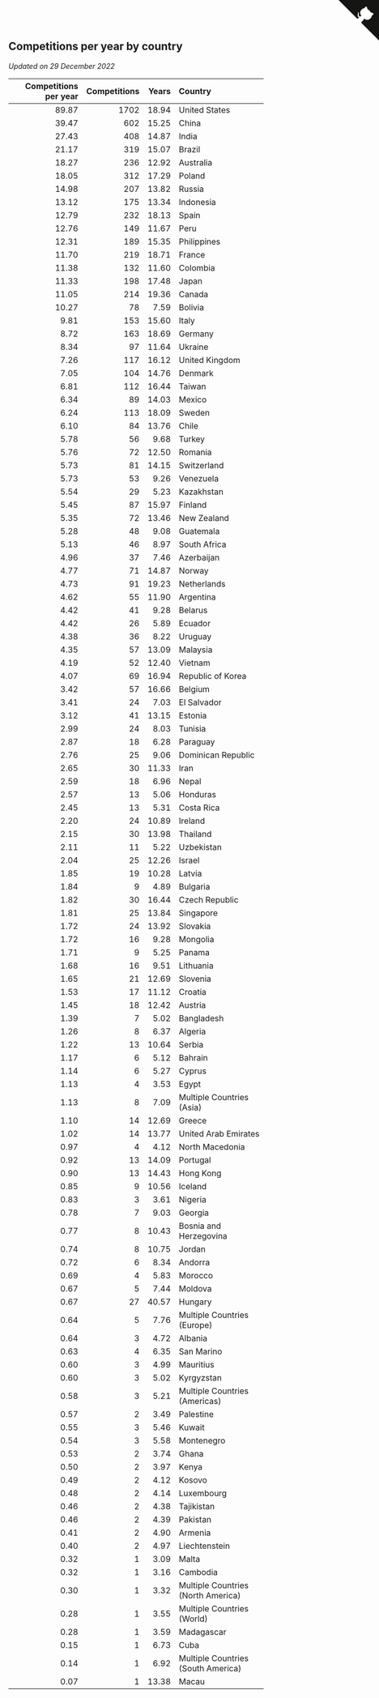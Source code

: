 ## Competitions per year by country

*Updated on 29 December 2022*

| Competitions per year | Competitions | Years | Country |
| ---: | ---: | ---: | :--- |
| 89.87 | 1702 | 18.94 | United States |
| 39.47 | 602 | 15.25 | China |
| 27.43 | 408 | 14.87 | India |
| 21.17 | 319 | 15.07 | Brazil |
| 18.27 | 236 | 12.92 | Australia |
| 18.05 | 312 | 17.29 | Poland |
| 14.98 | 207 | 13.82 | Russia |
| 13.12 | 175 | 13.34 | Indonesia |
| 12.79 | 232 | 18.13 | Spain |
| 12.76 | 149 | 11.67 | Peru |
| 12.31 | 189 | 15.35 | Philippines |
| 11.70 | 219 | 18.71 | France |
| 11.38 | 132 | 11.60 | Colombia |
| 11.33 | 198 | 17.48 | Japan |
| 11.05 | 214 | 19.36 | Canada |
| 10.27 | 78 | 7.59 | Bolivia |
| 9.81 | 153 | 15.60 | Italy |
| 8.72 | 163 | 18.69 | Germany |
| 8.34 | 97 | 11.64 | Ukraine |
| 7.26 | 117 | 16.12 | United Kingdom |
| 7.05 | 104 | 14.76 | Denmark |
| 6.81 | 112 | 16.44 | Taiwan |
| 6.34 | 89 | 14.03 | Mexico |
| 6.24 | 113 | 18.09 | Sweden |
| 6.10 | 84 | 13.76 | Chile |
| 5.78 | 56 | 9.68 | Turkey |
| 5.76 | 72 | 12.50 | Romania |
| 5.73 | 81 | 14.15 | Switzerland |
| 5.73 | 53 | 9.26 | Venezuela |
| 5.54 | 29 | 5.23 | Kazakhstan |
| 5.45 | 87 | 15.97 | Finland |
| 5.35 | 72 | 13.46 | New Zealand |
| 5.28 | 48 | 9.08 | Guatemala |
| 5.13 | 46 | 8.97 | South Africa |
| 4.96 | 37 | 7.46 | Azerbaijan |
| 4.77 | 71 | 14.87 | Norway |
| 4.73 | 91 | 19.23 | Netherlands |
| 4.62 | 55 | 11.90 | Argentina |
| 4.42 | 41 | 9.28 | Belarus |
| 4.42 | 26 | 5.89 | Ecuador |
| 4.38 | 36 | 8.22 | Uruguay |
| 4.35 | 57 | 13.09 | Malaysia |
| 4.19 | 52 | 12.40 | Vietnam |
| 4.07 | 69 | 16.94 | Republic of Korea |
| 3.42 | 57 | 16.66 | Belgium |
| 3.41 | 24 | 7.03 | El Salvador |
| 3.12 | 41 | 13.15 | Estonia |
| 2.99 | 24 | 8.03 | Tunisia |
| 2.87 | 18 | 6.28 | Paraguay |
| 2.76 | 25 | 9.06 | Dominican Republic |
| 2.65 | 30 | 11.33 | Iran |
| 2.59 | 18 | 6.96 | Nepal |
| 2.57 | 13 | 5.06 | Honduras |
| 2.45 | 13 | 5.31 | Costa Rica |
| 2.20 | 24 | 10.89 | Ireland |
| 2.15 | 30 | 13.98 | Thailand |
| 2.11 | 11 | 5.22 | Uzbekistan |
| 2.04 | 25 | 12.26 | Israel |
| 1.85 | 19 | 10.28 | Latvia |
| 1.84 | 9 | 4.89 | Bulgaria |
| 1.82 | 30 | 16.44 | Czech Republic |
| 1.81 | 25 | 13.84 | Singapore |
| 1.72 | 24 | 13.92 | Slovakia |
| 1.72 | 16 | 9.28 | Mongolia |
| 1.71 | 9 | 5.25 | Panama |
| 1.68 | 16 | 9.51 | Lithuania |
| 1.65 | 21 | 12.69 | Slovenia |
| 1.53 | 17 | 11.12 | Croatia |
| 1.45 | 18 | 12.42 | Austria |
| 1.39 | 7 | 5.02 | Bangladesh |
| 1.26 | 8 | 6.37 | Algeria |
| 1.22 | 13 | 10.64 | Serbia |
| 1.17 | 6 | 5.12 | Bahrain |
| 1.14 | 6 | 5.27 | Cyprus |
| 1.13 | 4 | 3.53 | Egypt |
| 1.13 | 8 | 7.09 | Multiple Countries (Asia) |
| 1.10 | 14 | 12.69 | Greece |
| 1.02 | 14 | 13.77 | United Arab Emirates |
| 0.97 | 4 | 4.12 | North Macedonia |
| 0.92 | 13 | 14.09 | Portugal |
| 0.90 | 13 | 14.43 | Hong Kong |
| 0.85 | 9 | 10.56 | Iceland |
| 0.83 | 3 | 3.61 | Nigeria |
| 0.78 | 7 | 9.03 | Georgia |
| 0.77 | 8 | 10.43 | Bosnia and Herzegovina |
| 0.74 | 8 | 10.75 | Jordan |
| 0.72 | 6 | 8.34 | Andorra |
| 0.69 | 4 | 5.83 | Morocco |
| 0.67 | 5 | 7.44 | Moldova |
| 0.67 | 27 | 40.57 | Hungary |
| 0.64 | 5 | 7.76 | Multiple Countries (Europe) |
| 0.64 | 3 | 4.72 | Albania |
| 0.63 | 4 | 6.35 | San Marino |
| 0.60 | 3 | 4.99 | Mauritius |
| 0.60 | 3 | 5.02 | Kyrgyzstan |
| 0.58 | 3 | 5.21 | Multiple Countries (Americas) |
| 0.57 | 2 | 3.49 | Palestine |
| 0.55 | 3 | 5.46 | Kuwait |
| 0.54 | 3 | 5.58 | Montenegro |
| 0.53 | 2 | 3.74 | Ghana |
| 0.50 | 2 | 3.97 | Kenya |
| 0.49 | 2 | 4.12 | Kosovo |
| 0.48 | 2 | 4.14 | Luxembourg |
| 0.46 | 2 | 4.38 | Tajikistan |
| 0.46 | 2 | 4.39 | Pakistan |
| 0.41 | 2 | 4.90 | Armenia |
| 0.40 | 2 | 4.97 | Liechtenstein |
| 0.32 | 1 | 3.09 | Malta |
| 0.32 | 1 | 3.16 | Cambodia |
| 0.30 | 1 | 3.32 | Multiple Countries (North America) |
| 0.28 | 1 | 3.55 | Multiple Countries (World) |
| 0.28 | 1 | 3.59 | Madagascar |
| 0.15 | 1 | 6.73 | Cuba |
| 0.14 | 1 | 6.92 | Multiple Countries (South America) |
| 0.07 | 1 | 13.38 | Macau |


<a href="https://github.com/JustinTimeCuber/wca_statistics" class="github-corner" aria-label="View source on Github"><svg width="80" height="80" viewBox="0 0 250 250" style="fill:#151513; color:#fff; position: absolute; top: 0; border: 0; right: 0;" aria-hidden="true"><path d="M0,0 L115,115 L130,115 L142,142 L250,250 L250,0 Z"></path><path d="M128.3,109.0 C113.8,99.7 119.0,89.6 119.0,89.6 C122.0,82.7 120.5,78.6 120.5,78.6 C119.2,72.0 123.4,76.3 123.4,76.3 C127.3,80.9 125.5,87.3 125.5,87.3 C122.9,97.6 130.6,101.9 134.4,103.2" fill="currentColor" style="transform-origin: 130px 106px;" class="octo-arm"></path><path d="M115.0,115.0 C114.9,115.1 118.7,116.5 119.8,115.4 L133.7,101.6 C136.9,99.2 139.9,98.4 142.2,98.6 C133.8,88.0 127.5,74.4 143.8,58.0 C148.5,53.4 154.0,51.2 159.7,51.0 C160.3,49.4 163.2,43.6 171.4,40.1 C171.4,40.1 176.1,42.5 178.8,56.2 C183.1,58.6 187.2,61.8 190.9,65.4 C194.5,69.0 197.7,73.2 200.1,77.6 C213.8,80.2 216.3,84.9 216.3,84.9 C212.7,93.1 206.9,96.0 205.4,96.6 C205.1,102.4 203.0,107.8 198.3,112.5 C181.9,128.9 168.3,122.5 157.7,114.1 C157.9,116.9 156.7,120.9 152.7,124.9 L141.0,136.5 C139.8,137.7 141.6,141.9 141.8,141.8 Z" fill="currentColor" class="octo-body"></path></svg></a><style>.github-corner:hover .octo-arm{animation:octocat-wave 560ms ease-in-out}@keyframes octocat-wave{0%,100%{transform:rotate(0)}20%,60%{transform:rotate(-25deg)}40%,80%{transform:rotate(10deg)}}@media (max-width:500px){.github-corner:hover .octo-arm{animation:none}.github-corner .octo-arm{animation:octocat-wave 560ms ease-in-out}}</style>
